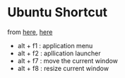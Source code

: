 # Ubuntu Shortcut
from [here](https://help.ubuntu.com/community/KeyboardShortcuts), [here](http://support.mashery.com/docs/customizing_your_portal/Markdown_Cheat_Sheet)

* alt + f1 : application menu
* alt + f2 : apllication launcher
* alt + f7 : move the current window
* alt + f8 : resize current window


